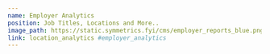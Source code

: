 ```yaml
---
name: Employer Analytics
position: Job Titles, Locations and More..
image_path: https://static.symmetrics.fyi/cms/employer_reports_blue.png
link: location_analytics #employer_analytics
---
```


